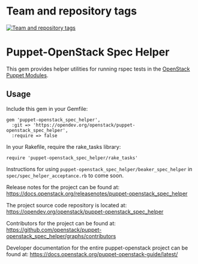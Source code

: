Team and repository tags
========================

[![Team and repository tags](https://governance.openstack.org/tc/badges/puppet-openstack_spec_helper.svg)](https://governance.openstack.org/tc/reference/tags/index.html)

<!-- Change things from this point on -->

Puppet-OpenStack Spec Helper
============================

This gem provides helper utilities for running rspec tests in the
[OpenStack Puppet Modules](https://wiki.openstack.org/wiki/Puppet).

Usage
-----

Include this gem in your Gemfile:

```
gem 'puppet-openstack_spec_helper',
  :git => 'https://opendev.org/openstack/puppet-openstack_spec_helper',
  :require => false
```

In your Rakefile, require the rake\_tasks library:

```
require 'puppet-openstack_spec_helper/rake_tasks'
```

Instructions for using `puppet-openstack_spec_helper/beaker_spec_helper` in
`spec/spec_helper_acceptance.rb` to come soon.

Release notes for the project can be found at:
  https://docs.openstack.org/releasenotes/puppet-openstack_spec_helper

The project source code repository is located at:
  https://opendev.org/openstack/puppet-openstack_spec_helper

Contributors for the project can be found at:
  https://github.com/openstack/puppet-openstack_spec_helper/graphs/contributors

Developer documentation for the entire puppet-openstack project can be found at:
  https://docs.openstack.org/puppet-openstack-guide/latest/
